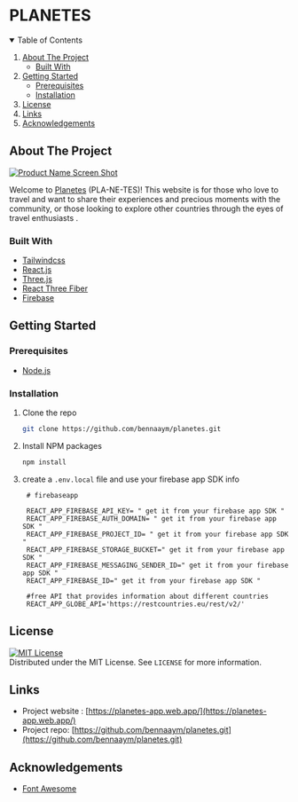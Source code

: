 # PLANETES

<!-- TABLE OF CONTENTS -->
<details open="open">
  <summary>Table of Contents</summary>
  <ol>
    <li>
      <a href="#about-the-project">About The Project</a>
      <ul>
        <li><a href="#built-with">Built With</a></li>
      </ul>
    </li>
    <li>
      <a href="#getting-started">Getting Started</a>
      <ul>
        <li><a href="#prerequisites">Prerequisites</a></li>
        <li><a href="#installation">Installation</a></li>
      </ul>
    </li>
    <li><a href="#license">License</a></li>
    <li><a href="#links">Links</a></li>
    <li><a href="#acknowledgements">Acknowledgements</a></li>
  </ol>
</details>



<!-- ABOUT THE PROJECT -->
## About The Project

[![Product Name Screen Shot][product-screenshot]](https://planetes-app.web.app/)

Welcome to [Planetes](https://planetes-app.web.app/) (PLA-NE-TES)! This website is for those who love to travel and want to share their experiences and precious moments with the community, or those looking to explore other countries through the eyes of travel enthusiasts .

### Built With

* [Tailwindcss](https://tailwindcss.com/)
* [React.js](https://reactjs.org)
* [Three.js](https://threejs.org/)
* [React Three Fiber](https://github.com/pmndrs/react-three-fiber)
* [Firebase](https://firebase.google.com)


<!-- GETTING STARTED -->
## Getting Started

### Prerequisites

* [Node.js](https://nodejs.org)

### Installation

1. Clone the repo
   ```sh
   git clone https://github.com/bennaaym/planetes.git
   ```
2. Install NPM packages
   ```sh
   npm install
   ```
3. create a `.env.local` file and use your firebase app SDK info
   ```JS
    # firebaseapp

    REACT_APP_FIREBASE_API_KEY= " get it from your firebase app SDK "
    REACT_APP_FIREBASE_AUTH_DOMAIN= " get it from your firebase app SDK "
    REACT_APP_FIREBASE_PROJECT_ID= " get it from your firebase app SDK "
    REACT_APP_FIREBASE_STORAGE_BUCKET=" get it from your firebase app SDK "
    REACT_APP_FIREBASE_MESSAGING_SENDER_ID=" get it from your firebase app SDK "
    REACT_APP_FIREBASE_ID=" get it from your firebase app SDK "
    
    #free API that provides information about different countries
    REACT_APP_GLOBE_API='https://restcountries.eu/rest/v2/'

   ```


<!-- LICENSE -->
## License
[![MIT License][license-shield]][license-url]<br>
Distributed under the MIT License. See `LICENSE` for more information.



<!-- CONTACT -->
## Links

* Project website : [https://planetes-app.web.app/](https://planetes-app.web.app/)
* Project repo: [https://github.com/bennaaym/planetes.git](https://github.com/bennaaym/planetes.git)



<!-- ACKNOWLEDGEMENTS -->
## Acknowledgements
* [Font Awesome](https://fontawesome.com)





<!-- MARKDOWN LINKS & IMAGES -->
<!-- https://www.markdownguide.org/basic-syntax/#reference-style-links -->
[license-shield]: https://img.shields.io/github/license/othneildrew/Best-README-Template.svg?style=for-the-badge
[license-url]: https://github.com/othneildrew/Best-README-Template/blob/master/LICENSE.txt
[product-screenshot]: https://i.ibb.co/Qm946FY/screenshot.png
